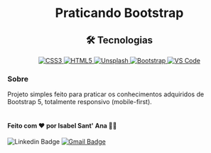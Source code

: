 <h1 align="center">Praticando Bootstrap</h1>

<h2 align="center"> 🛠 Tecnologias</h2>

<p align="center">
  <a href="">
    <img src="https://img.shields.io/badge/CSS3-1572B6?style=for-the-badge&logo=css3&logoColor=white"  alt="CSS3" />
  </a>
   <a href="">
    <img src="https://img.shields.io/badge/HTML5-E34F26?style=for-the-badge&logo=html5&logoColor=white"  alt="HTML5" />
  </a>
   <a href="">
    <img src="https://img.shields.io/badge/Unsplash-000000?style=for-the-badge&logo=Unsplash&logoColor=white"  alt="Unsplash" />
  </a>
   <a href="">
    <img src="https://img.shields.io/badge/Bootstrap-563D7C?style=for-the-badge&logo=bootstrap&logoColor=white"  alt="Bootstrap" />
  </a>
  <a href="">
    <img src="https://img.shields.io/badge/Visual_Studio_Code-0078D4?style=for-the-badge&logo=visual%20studio%20code&logoColor=white"  alt="VS Code" />
  </a>
  </p>

### Sobre
Projeto simples feito para praticar os conhecimentos adquiridos de Bootstrap 5, totalmente responsivo (mobile-first).
<br>
<br>
#### Feito com ❤️ por Isabel Sant' Ana 👋🏽

![Linkedin Badge](https://img.shields.io/badge/-Isabel-blue?style=flat-square&logo=Linkedin&logoColor=white&link=https://www.linkedin.com/in/isabelsantana2811/)
[![Gmail Badge](https://img.shields.io/badge/-isabelsantana2811@gmail.com-c14438?style=flat-square&logo=Gmail&logoColor=white&link=mailto:isabelsantana2811@gmail.com)](mailto:isabelsantana2811@gmail.com) 
